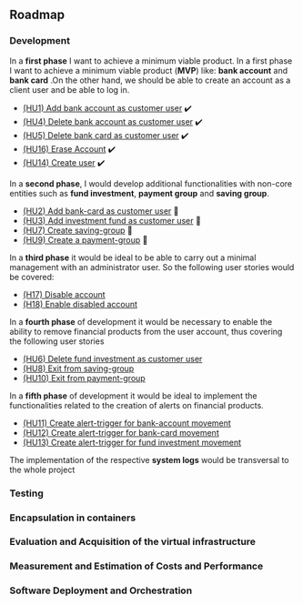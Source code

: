 ## Roadmap


### Development

In a __first phase__ I want to achieve a minimum viable product. In a first phase I want to achieve a minimum viable product (**MVP**) like: __bank account__ and __bank card__ .On the other hand, we should be able to create an account as a client user and be able to log in.
* [(HU1) Add bank account as customer user](https://github.com/pepitoenpeligro/CloudBanking/issues/13) :heavy_check_mark:
* [(HU4) Delete bank account as customer user](https://github.com/pepitoenpeligro/CloudBanking/issues/16) :heavy_check_mark:
* [(HU5) Delete bank card as customer user](https://github.com/pepitoenpeligro/CloudBanking/issues/17) :heavy_check_mark:
* [(HU16) Erase Account](https://github.com/pepitoenpeligro/CloudBanking/issues/28) :heavy_check_mark:
* [(HU14) Create user](https://github.com/pepitoenpeligro/CloudBanking/issues/26) :heavy_check_mark:

In a __second phase__, I would develop additional functionalities with non-core entities such as __fund investment__, __payment group__ and __saving group__. 
* [(HU2) Add bank-card as customer user](https://github.com/pepitoenpeligro/CloudBanking/issues/14) :pencil:
* [(HU3) Add investment fund as customer user](https://github.com/pepitoenpeligro/CloudBanking/issues/15) :pencil:
* [(HU7) Create saving-group](https://github.com/pepitoenpeligro/CloudBanking/issues/19) :pencil:
* [(HU9) Create a payment-group](https://github.com/pepitoenpeligro/CloudBanking/issues/21) :pencil:

In a __third phase__ it would be ideal to be able to carry out a minimal management with an administrator user. So the following user stories would be covered:
* [(H17) Disable account](https://github.com/pepitoenpeligro/CloudBanking/issues/29)
* [(H18) Enable disabled account](https://github.com/pepitoenpeligro/CloudBanking/issues/30)

In a __fourth phase__ of development it would be necessary to enable the ability to remove financial products from the user account, thus covering the following user stories
* [(HU6) Delete fund investment as customer user](https://github.com/pepitoenpeligro/CloudBanking/issues/18)
* [(HU8) Exit from saving-group](https://github.com/pepitoenpeligro/CloudBanking/issues/20)
* [(HU10) Exit from payment-group](https://github.com/pepitoenpeligro/CloudBanking/issues/22)


In a __fifth phase__ of development it would be ideal to implement the functionalities related to the creation of alerts on financial products.
* [(HU11) Create alert-trigger for bank-account movement](https://github.com/pepitoenpeligro/CloudBanking/issues/23)
* [(HU12) Create alert-trigger for bank-card movement](https://github.com/pepitoenpeligro/CloudBanking/issues/24)
* [(HU13) Create alert-trigger for fund investment movement](https://github.com/pepitoenpeligro/CloudBanking/issues/25)

The implementation of the respective __system logs__ would be transversal to the whole project

### Testing


### Encapsulation in containers


### Evaluation and Acquisition of the virtual infrastructure


### Measurement and Estimation of Costs and Performance


### Software Deployment and Orchestration
